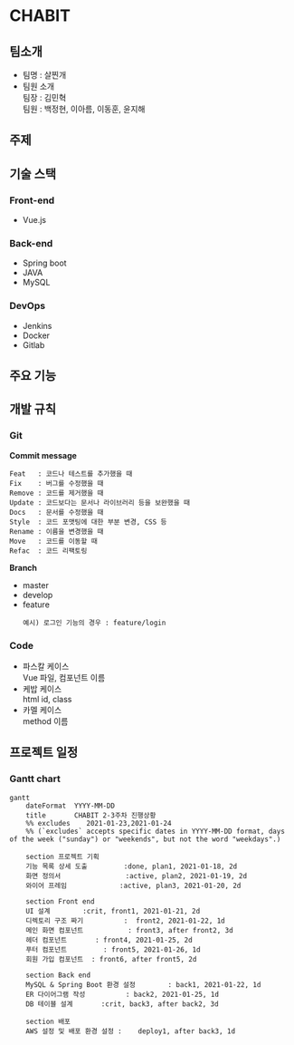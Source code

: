 # CHABIT

## 팀소개

- 팀명 : 살찐개
- 팀원 소개  
   팀장 : 김민혁  
   팀원 : 백정현, 이아름, 이동훈, 윤지해

## 주제

## 기술 스택

### Front-end

- Vue.js

### Back-end

- Spring boot
- JAVA
- MySQL

### DevOps

- Jenkins
- Docker
- Gitlab

## 주요 기능

## 개발 규칙

### Git

**Commit message**

```
Feat   : 코드나 테스트를 추가했을 때
Fix    : 버그를 수정했을 때
Remove : 코드를 제거했을 때
Update : 코드보다는 문서나 라이브러리 등을 보완했을 때
Docs   : 문서를 수정했을 때
Style  : 코드 포맷팅에 대한 부분 변경, CSS 등
Rename : 이름을 변경했을 때
Move   : 코드를 이동할 때
Refac  : 코드 리팩토링
```

**Branch**

- master
- develop
- feature
  ```
  예시) 로그인 기능의 경우 : feature/login
  ```

### Code

- 파스칼 케이스  
   Vue 파일, 컴포넌트 이름
- 케밥 케이스  
   html id, class
- 카멜 케이스  
   method 이름

## 프로젝트 일정

### Gantt chart

```mermaid
gantt
    dateFormat  YYYY-MM-DD
    title       CHABIT 2-3주차 진행상황
    %% excludes    2021-01-23,2021-01-24
    %% (`excludes` accepts specific dates in YYYY-MM-DD format, days of the week ("sunday") or "weekends", but not the word "weekdays".)

    section 프로젝트 기획
    기능 목록 상세 도출			:done, plan1, 2021-01-18, 2d
    화면 정의서				  :active, plan2, 2021-01-19, 2d
    와이어 프레임             :active, plan3, 2021-01-20, 2d

	section Front end
    UI 설계      	 :crit, front1, 2021-01-21, 2d
    디렉토리 구조 짜기		  	:  front2, 2021-01-22, 1d
    메인 화면 컴포넌트		 	 : front3, after front2, 3d
    헤더 컴포넌트   	  : front4, 2021-01-25, 2d
    푸터 컴포넌트         : front5, 2021-01-26, 1d
    회원 가입 컴포넌트  : front6, after front5, 2d

    section Back end
    MySQL & Spring Boot 환경 설정     	 : back1, 2021-01-22, 1d
    ER 다이어그램 작성     	 : back2, 2021-01-25, 1d
    DB 테이블 설계		:crit, back3, after back2, 3d

    section 배포
    AWS 설정 및 배포 환경 설정 :    deploy1, after back3, 1d
```
